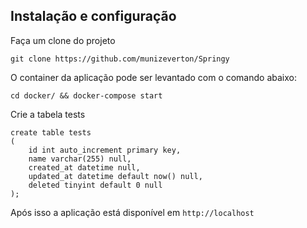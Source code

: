 ## Instalação e configuração

Faça um clone do projeto

`git clone https://github.com/munizeverton/Springy`

O container da aplicação pode ser levantado com o comando abaixo:

`cd docker/ && docker-compose start`

Crie a tabela tests

```
create table tests
(
    id int auto_increment primary key,
    name varchar(255) null,
    created_at datetime null,
    updated_at datetime default now() null,
    deleted tinyint default 0 null
);
```


Após isso a aplicação está disponível em `http://localhost`
